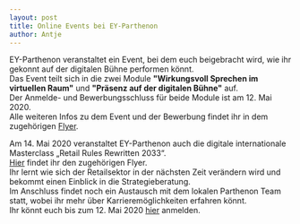 ```yaml
---
layout: post
title: Online Events bei EY-Parthenon
author: Antje
---
```


EY-Parthenon veranstaltet ein Event, bei dem euch beigebracht wird, wie ihr gekonnt auf der digitalen Bühne performen könnt.  
Das Event teilt sich in die zwei Module **"Wirkungsvoll Sprechen im virtuellen Raum"** und **"Präsenz auf der digitalen Bühne"** auf.  
Der Anmelde- und Bewerbungsschluss für beide Module ist am 12. Mai 2020.  
Alle weiteren Infos zu dem Event und der Bewerbung findet ihr in dem zugehörigen [Flyer](dokumente/ausschreibungen_jobboerse/2020-05-05_ey.pdf).


Am 14. Mai 2020 veranstaltet EY-Parthenon auch die digitale internationale Masterclass „Retail Rules Rewritten 2033“.  
[Hier](dokumente/ausschreibungen_jobboerse/2020-05-05_ey2.jpg) findet ihr den zugehörigen Flyer.  
Ihr lernt wie sich der Retailsektor in der nächsten Zeit verändern wird und bekommt einen Einblick in die Strategieberatung.  
Im Anschluss findet noch ein Austausch mit dem lokalen Parthenon Team statt, wobei ihr mehr über Karrieremöglichkeiten erfahren könnt.  
Ihr könnt euch bis zum 12. Mai 2020 [hier](https://docs.google.com/forms/d/e/1FAIpQLSfA0bHYE_nxCoy6tExK3m4JbZpQszQNppuoxEQdZFWu52yUgQ/viewform) anmelden.
